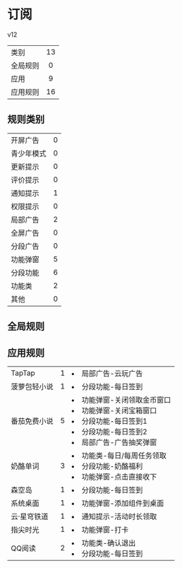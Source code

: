 # 订阅

v12

|||
| - |:-:|
|类别|13|
|全局规则|0|
|应用|9|
|应用规则|16|

## 规则类别

|||
| - |:-:|
|开屏广告|0|
|青少年模式|0|
|更新提示|0|
|评价提示|0|
|通知提示|1|
|权限提示|0|
|局部广告|2|
|全屏广告|0|
|分段广告|0|
|功能弹窗|5|
|分段功能|6|
|功能类|2|
|其他|0|

## 全局规则



## 应用规则

||||
| - |:-:|-|
|TapTap|1|<li>局部广告-云玩广告|
|菠萝包轻小说|1|<li>分段功能-每日签到|
|番茄免费小说|5|<li>功能弹窗-关闭领取金币窗口<li>功能弹窗-关闭宝箱窗口<li>分段功能-每日签到1<li>分段功能-每日签到2<li>局部广告-广告抽奖弹窗|
|奶酪单词|3|<li>功能类-每日/每周任务领取<li>分段功能-奶酪福利<li>功能弹窗-点击直接收下|
|森空岛|1|<li>分段功能-每日签到|
|系统桌面|1|<li>功能弹窗-添加组件到桌面|
|云·星穹铁道|1|<li>通知提示-活动时长领取|
|指尖时光|1|<li>功能弹窗-打卡|
|QQ阅读|2|<li>功能类-确认退出<li>分段功能-每日签到|
